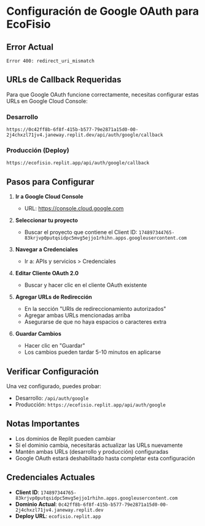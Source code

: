 # Configuración de Google OAuth para EcoFisio

## Error Actual
```
Error 400: redirect_uri_mismatch
```

## URLs de Callback Requeridas

Para que Google OAuth funcione correctamente, necesitas configurar estas URLs en Google Cloud Console:

### Desarrollo
```
https://0c42ff8b-6f8f-415b-b577-79e2871a15d0-00-2j4chxzl71jv4.janeway.replit.dev/api/auth/google/callback
```

### Producción (Deploy)
```
https://ecofisio.replit.app/api/auth/google/callback
```

## Pasos para Configurar

1. **Ir a Google Cloud Console**
   - URL: https://console.cloud.google.com

2. **Seleccionar tu proyecto**
   - Buscar el proyecto que contiene el Client ID: `174897344765-83krjvp0putqsidpc5mvg5ejjo1rhihn.apps.googleusercontent.com`

3. **Navegar a Credenciales**
   - Ir a: APIs y servicios > Credenciales

4. **Editar Cliente OAuth 2.0**
   - Buscar y hacer clic en el cliente OAuth existente

5. **Agregar URLs de Redirección**
   - En la sección "URIs de redireccionamiento autorizados"
   - Agregar ambas URLs mencionadas arriba
   - Asegurarse de que no haya espacios o caracteres extra

6. **Guardar Cambios**
   - Hacer clic en "Guardar"
   - Los cambios pueden tardar 5-10 minutos en aplicarse

## Verificar Configuración

Una vez configurado, puedes probar:
- Desarrollo: `/api/auth/google`
- Producción: `https://ecofisio.replit.app/api/auth/google`

## Notas Importantes

- Los dominios de Replit pueden cambiar
- Si el dominio cambia, necesitarás actualizar las URLs nuevamente
- Mantén ambas URLs (desarrollo y producción) configuradas
- Google OAuth estará deshabilitado hasta completar esta configuración

## Credenciales Actuales

- **Client ID**: `174897344765-83krjvp0putqsidpc5mvg5ejjo1rhihn.apps.googleusercontent.com`
- **Dominio Actual**: `0c42ff8b-6f8f-415b-b577-79e2871a15d0-00-2j4chxzl71jv4.janeway.replit.dev`
- **Deploy URL**: `ecofisio.replit.app`
